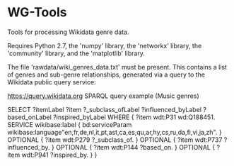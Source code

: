 # WG-Tools

Tools for processing Wikidata genre data. 

Requires Python 2.7, the 'numpy' library, the 'networkx' library, the 'community' library, and the 'matplotlib' library. 

The file 'rawdata/wiki_genres_data.txt' must be present. 
This contains a list of genres and sub-genre relationships, generated via a query to the Wikidata public query service: 

https://query.wikidata.org
SPARQL query example (Music genres)

SELECT ?itemLabel ?item ?_subclass_ofLabel ?influenced_byLabel ?based_onLabel ?inspired_byLabel
WHERE {
  ?item wdt:P31 wd:Q188451.
  SERVICE wikibase:label { bd:serviceParam wikibase:language"en,fr,de,nl,it,pt,ast,ca,es,qu,ar,hy,cs,ru,da,fi,vi,ja,zh". }
  OPTIONAL { ?item wdt:P279 ?_subclass_of. }
  OPTIONAL { ?item wdt:P737 ?influenced_by. }
  OPTIONAL { ?item wdt:P144 ?based_on. }
  OPTIONAL { ?item wdt:P941 ?inspired_by. }
}
